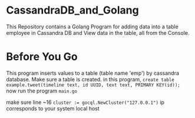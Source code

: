 # CassandraDB_and_Golang
This Repository contains a Golang Program for adding data into a table employee in Cassandra DB and View data in the table, all from the Console.

# Before You Go
This program inserts values to a table (table name 'emp') by cassandra database. Make sure a table is created. 
in this program,
`create table example.tweet(timeline text, id UUID, text text, PRIMARY KEY(id));`
now run the program
`main.go`

make sure 
line ~16
`cluster := gocql.NewCluster("127.0.0.1")` ip corresponds to your system local host
